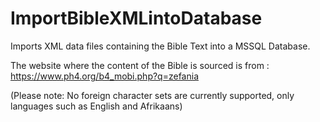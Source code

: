 # ImportBibleXMLintoDatabase
Imports XML data files containing the Bible Text into a MSSQL Database.

The website where the content of the Bible is sourced is from : https://www.ph4.org/b4_mobi.php?q=zefania

(Please note: No foreign character sets are currently supported, only languages such as English and Afrikaans)
